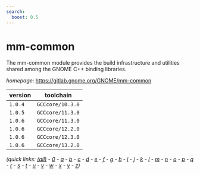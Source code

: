 ```yaml
---
search:
  boost: 0.5
---
```

# mm-common

The mm-common module provides the build infrastructure and utilities shared among the GNOME C++ binding  libraries.

*homepage*: <https://gitlab.gnome.org/GNOME/mm-common>

version | toolchain
--------|----------
``1.0.4`` | ``GCCcore/10.3.0``
``1.0.5`` | ``GCCcore/11.3.0``
``1.0.6`` | ``GCCcore/11.3.0``
``1.0.6`` | ``GCCcore/12.2.0``
``1.0.6`` | ``GCCcore/12.3.0``
``1.0.6`` | ``GCCcore/13.2.0``


*(quick links: [(all)](../index.md) - [0](../0/index.md) - [a](../a/index.md) - [b](../b/index.md) - [c](../c/index.md) - [d](../d/index.md) - [e](../e/index.md) - [f](../f/index.md) - [g](../g/index.md) - [h](../h/index.md) - [i](../i/index.md) - [j](../j/index.md) - [k](../k/index.md) - [l](../l/index.md) - [m](../m/index.md) - [n](../n/index.md) - [o](../o/index.md) - [p](../p/index.md) - [q](../q/index.md) - [r](../r/index.md) - [s](../s/index.md) - [t](../t/index.md) - [u](../u/index.md) - [v](../v/index.md) - [w](../w/index.md) - [x](../x/index.md) - [y](../y/index.md) - [z](../z/index.md))*

